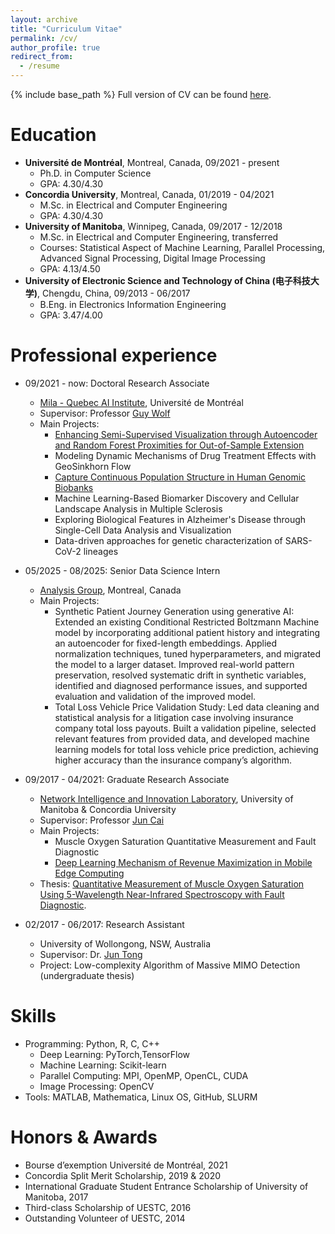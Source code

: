 ```yaml
---
layout: archive
title: "Curriculum Vitae"
permalink: /cv/
author_profile: true
redirect_from:
  - /resume
---
```


{% include base_path %}
Full version of CV can be found [here](https://nishuang83.github.io/files/Resume_Shuang_Ni_202510.pdf).

Education
======
* **Université de Montréal**, Montreal, Canada, 09/2021 - present
  * Ph.D. in Computer Science
  * GPA: 4.30/4.30
* **Concordia University**, Montreal, Canada, 01/2019 - 04/2021
  * M.Sc. in Electrical and Computer Engineering
  * GPA: 4.30/4.30
* **University of Manitoba**, Winnipeg, Canada, 09/2017 - 12/2018
  * M.Sc. in Electrical and Computer Engineering, transferred
  * Courses: Statistical Aspect of Machine Learning, Parallel Processing, Advanced Signal Processing, Digital Image Processing
  * GPA: 4.13/4.50
* **University of Electronic Science and Technology of China (电子科技大学)**, Chengdu, China, 09/2013 - 06/2017
  * B.Eng. in Electronics Information Engineering
  * GPA: 3.47/4.00

Professional experience
======
* 09/2021 - now: Doctoral Research Associate
  * [Mila - Quebec AI Institute](https://mila.quebec/en/), Université de Montréal
  * Supervisor: Professor [Guy Wolf](http://guywolf.org/)
  * Main Projects:
    * [Enhancing Semi-Supervised Visualization through Autoencoder and Random Forest Proximities for Out-of-Sample Extension](https://arxiv.org/abs/2406.04421)
    * Modeling Dynamic Mechanisms of Drug Treatment Effects with GeoSinkhorn Flow
    * [Capture Continuous Population Structure in Human Genomic Biobanks](https://colab.research.google.com/drive/1B-pJMtgQJ97XL4UhuscR5NibF2D3Izt2#scrollTo=hnDGbVOx-bZt)
    * Machine Learning-Based Biomarker Discovery and Cellular Landscape Analysis in Multiple Sclerosis
    * Exploring Biological Features in Alzheimer's Disease through Single-Cell Data Analysis and Visualization
    * Data-driven approaches for genetic characterization of SARS-CoV-2 lineages
  
* 05/2025 - 08/2025: Senior Data Science Intern
  * [Analysis Group](https://www.analysisgroup.com/), Montreal, Canada
  * Main Projects:
    * Synthetic Patient Journey Generation using generative AI: Extended an existing Conditional Restricted Boltzmann Machine model by incorporating additional patient history and integrating an autoencoder for fixed-length embeddings. Applied normalization techniques, tuned hyperparameters, and migrated the model to a larger dataset. Improved real-world pattern preservation, resolved systematic drift in synthetic variables, identified and diagnosed performance issues, and supported evaluation and validation of the improved model.
    * Total Loss Vehicle Price Validation Study: Led data cleaning and statistical analysis for a litigation case involving insurance company total loss payouts. Built a validation pipeline, selected relevant features from provided data, and developed machine learning models for total loss vehicle price prediction, achieving higher accuracy than the insurance company’s algorithm. 
    
* 09/2017 - 04/2021: Graduate Research Associate
  * [Network Intelligence and Innovation Laboratory](https://users.encs.concordia.ca/~juncai/), University of Manitoba & Concordia University
  * Supervisor: Professor [Jun Cai](https://www.concordia.ca/faculty/jun-cai.html)
  * Main Projects: 
    * Muscle Oxygen Saturation Quantitative Measurement and Fault Diagnostic
    * [Deep Learning Mechanism of Revenue Maximization in Mobile Edge Computing](https://ieeexplore.ieee.org/document/9619925)
  * Thesis: [Quantitative Measurement of Muscle Oxygen Saturation Using 5-Wavelength Near-Infrared Spectroscopy with Fault Diagnostic](https://spectrum.library.concordia.ca/988003/).

* 02/2017 - 06/2017: Research Assistant
  * University of Wollongong, NSW, Australia
  * Supervisor: Dr. [Jun Tong](https://scholars.uow.edu.au/display/jun_tong)
  * Project: Low-complexity Algorithm of Massive MIMO Detection (undergraduate thesis)
  
Skills
======
* Programming: Python, R, C, C++
  * Deep Learning: PyTorch,TensorFlow
  * Machine Learning: Scikit-learn
  * Parallel Computing: MPI, OpenMP, OpenCL, CUDA
  * Image Processing: OpenCV
* Tools: MATLAB, Mathematica, Linux OS, GitHub, SLURM
 
Honors & Awards
======
* Bourse d’exemption Université de Montréal, 2021
* Concordia Split Merit Scholarship, 2019 & 2020
* International Graduate Student Entrance Scholarship of University of Manitoba, 2017
* Third-class Scholarship of UESTC, 2016
* Outstanding Volunteer of UESTC, 2014
